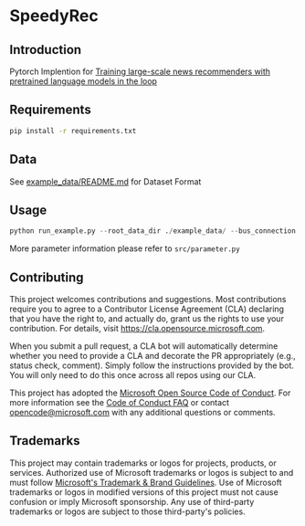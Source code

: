 # SpeedyRec

## Introduction
Pytorch Implention for [Training large-scale news recommenders with pretrained language models in the loop](https://arxiv.org/pdf/2102.09268.pdf)
## Requirements
```bash
pip install -r requirements.txt
```
## Data
See [example_data/README.md](example_data/README.md) for Dataset Format


## Usage
```python
python run_example.py --root_data_dir ./example_data/ --bus_connection True --content_refinement True --max_keyword_freq 100  --beta_for_cache 0.002 --max_step_in_cache 20  --mode train_test  --world_size -1 --pretrained_model_path None
```
More parameter information please refer to `src/parameter.py`


## Contributing

This project welcomes contributions and suggestions.  Most contributions require you to agree to a
Contributor License Agreement (CLA) declaring that you have the right to, and actually do, grant us
the rights to use your contribution. For details, visit https://cla.opensource.microsoft.com.

When you submit a pull request, a CLA bot will automatically determine whether you need to provide
a CLA and decorate the PR appropriately (e.g., status check, comment). Simply follow the instructions
provided by the bot. You will only need to do this once across all repos using our CLA.

This project has adopted the [Microsoft Open Source Code of Conduct](https://opensource.microsoft.com/codeofconduct/).
For more information see the [Code of Conduct FAQ](https://opensource.microsoft.com/codeofconduct/faq/) or
contact [opencode@microsoft.com](mailto:opencode@microsoft.com) with any additional questions or comments.

## Trademarks

This project may contain trademarks or logos for projects, products, or services. Authorized use of Microsoft 
trademarks or logos is subject to and must follow 
[Microsoft's Trademark & Brand Guidelines](https://www.microsoft.com/en-us/legal/intellectualproperty/trademarks/usage/general).
Use of Microsoft trademarks or logos in modified versions of this project must not cause confusion or imply Microsoft sponsorship.
Any use of third-party trademarks or logos are subject to those third-party's policies.
